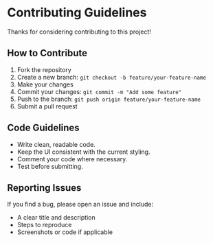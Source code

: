# Contributing Guidelines

Thanks for considering contributing to this project!

## How to Contribute

1. Fork the repository
2. Create a new branch: `git checkout -b feature/your-feature-name`
3. Make your changes
4. Commit your changes: `git commit -m "Add some feature"`
5. Push to the branch: `git push origin feature/your-feature-name`
6. Submit a pull request

## Code Guidelines

- Write clean, readable code.
- Keep the UI consistent with the current styling.
- Comment your code where necessary.
- Test before submitting.

## Reporting Issues

If you find a bug, please open an issue and include:
- A clear title and description
- Steps to reproduce
- Screenshots or code if applicable
